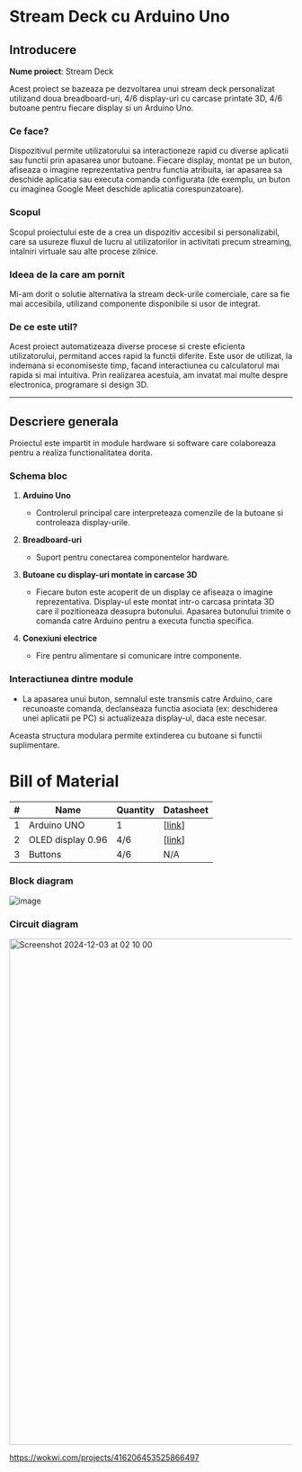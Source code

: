 # Stream Deck cu Arduino Uno

## Introducere

**Nume proiect**: Stream Deck

Acest proiect se bazeaza pe dezvoltarea unui stream deck personalizat utilizand doua breadboard-uri, 4/6 display-uri cu carcase printate 3D, 4/6 butoane pentru fiecare display si un Arduino Uno.  

### Ce face?  
Dispozitivul permite utilizatorului sa interactioneze rapid cu diverse aplicatii sau functii prin apasarea unor butoane. Fiecare display, montat pe un buton, afiseaza o imagine reprezentativa pentru functia atribuita, iar apasarea sa deschide aplicatia sau executa comanda configurata (de exemplu, un buton cu imaginea Google Meet deschide aplicatia corespunzatoare).  

### Scopul  
Scopul proiectului este de a crea un dispozitiv accesibil si personalizabil, care sa usureze fluxul de lucru al utilizatorilor in activitati precum streaming, intalniri virtuale sau alte procese zilnice.  

### Ideea de la care am pornit  
Mi-am dorit o solutie alternativa la stream deck-urile comerciale, care sa fie mai accesibila, utilizand componente disponibile si usor de integrat.  

### De ce este util?  
Acest proiect automatizeaza diverse procese si creste eficienta utilizatorului, permitand acces rapid la functii diferite. Este usor de utilizat, la indemana si economiseste timp, facand interactiunea cu calculatorul mai rapida si mai intuitiva. Prin realizarea acestuia, am invatat mai multe despre electronica, programare si design 3D.   

---

## Descriere generala

Proiectul este impartit in module hardware si software care colaboreaza pentru a realiza functionalitatea dorita.  

### Schema bloc

1. **Arduino Uno**  
   - Controlerul principal care interpreteaza comenzile de la butoane si controleaza display-urile.  

2. **Breadboard-uri**  
   - Suport pentru conectarea componentelor hardware.  

3. **Butoane cu display-uri montate in carcase 3D**  
   - Fiecare buton este acoperit de un display ce afiseaza o imagine reprezentativa. Display-ul este montat intr-o carcasa printata 3D care il pozitioneaza deasupra butonului. Apasarea butonului trimite o comanda catre Arduino pentru a executa functia specifica.  

4. **Conexiuni electrice**  
   - Fire pentru alimentare si comunicare intre componente.  

### Interactiunea dintre module  
- La apasarea unui buton, semnalul este transmis catre Arduino, care recunoaste comanda, declanseaza functia asociata (ex: deschiderea unei aplicatii pe PC) si actualizeaza display-ul, daca este necesar.  

Aceasta structura modulara permite extinderea cu butoane si functii suplimentare.  

# Bill of Material

| #  | Name                     | Quantity | Datasheet |
|----|--------------------------|----------|-----------|
| 1  | Arduino UNO              | 1        | [[link](https://docs.arduino.cc/resources/datasheets/A000066-datasheet.pdf)]|
| 2  | OLED display 0.96        | 4/6      | [[link](https://www.mouser.com/datasheet/2/1398/Soldered_333099-3395096.pdf?srsltid=AfmBOoqfmm8QoUOllGy6ovOIXSHeqZtmY5EUTcmRMYY_mUVvcQQgWZ8b)] |
| 3  | Buttons                  | 4/6      | N/A       |

### Block diagram
![image](https://github.com/user-attachments/assets/f14e48fe-eef5-4293-a3b2-4a7a3a3dc538)

### Circuit diagram
<img width="900" alt="Screenshot 2024-12-03 at 02 10 00" src="https://github.com/user-attachments/assets/fef912ea-c0c5-4249-b9b1-13b8d5b6e6f2">

https://wokwi.com/projects/416206453525866497

